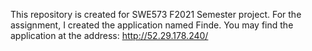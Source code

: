 This repository is created for SWE573 F2021 Semester project. For the assignment, I created the application named Finde. You may find the application at the address: http://52.29.178.240/
